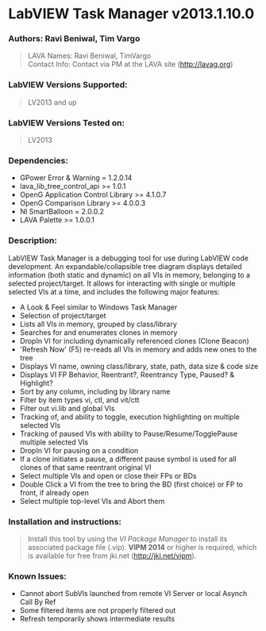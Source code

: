# LabVIEW Task Manager v2013.1.10.0  
  
### Authors: Ravi Beniwal, Tim Vargo
> LAVA Names: Ravi Beniwal, TimVargo  
> Contact Info:	Contact via PM at the LAVA site (http://lavag.org)  
  
### LabVIEW Versions Supported:  
> LV2013 and up  
  
### LabVIEW Versions Tested on:  
> LV2013  
  
### Dependencies:  

+ GPower Error & Warning = 1.2.0.14
+ lava_lib_tree_control_api >= 1.0.1
+ OpenG Application Control Library >= 4.1.0.7
+ OpenG Comparison Library >= 4.0.0.3
+ NI SmartBalloon = 2.0.0.2
+ LAVA Palette >= 1.0.0.1

### Description:  
LabVIEW Task Manager is a debugging tool for use during LabVIEW code development.  An expandable/collapsible tree diagram displays detailed information (both static and dynamic) on all VIs in memory, belonging to a selected project/target.  It allows for interacting with single or multiple selected VIs at a time, and includes the following major features:  

+ A Look & Feel similar to Windows Task Manager
+ Selection of project/target
+ Lists all VIs in memory, grouped by class/library
+ Searches for and enumerates clones in memory
+ DropIn VI for including dynamically referenced clones (Clone Beacon)
+ 'Refresh Now' (F5) re-reads all VIs in memory and adds new ones to the tree
+ Displays VI name, owning class/library, state, path, data size & code size
+ Displays VI FP Behavior, Reentrant?, Reentrancy Type, Paused? & Highlight?
+ Sort by any column, including by library name
+ Filter by item types vi, ctl, and vit/ctt
+ Filter out vi.lib and global VIs
+ Tracking of, and ability to toggle, execution highlighting on multiple selected VIs
+ Tracking of paused VIs with ability to Pause/Resume/TogglePause multiple selected VIs
+ DropIn VI for pausing on a condition
+ If a clone initiates a pause, a different pause symbol is used for all clones of that same reentrant original VI
+ Select multiple VIs and open or close their FPs or BDs
+ Double Click a VI from the tree to bring the BD (first choice) or FP to front, if already open
+ Select multiple top-level VIs and Abort them
  
### Installation and instructions:  
> Install this tool by using the *VI Package Manager* to install its associated package file (.vip).  **VIPM 2014** or higher is required, which is available for free from jki.net (http://jki.net/vipm).  
  
### Known Issues:  

+ Cannot abort SubVIs launched from remote VI Server or local Asynch Call By Ref
+ Some filtered items are not properly filtered out
+ Refresh temporarily shows intermediate results
